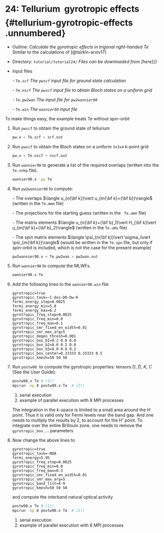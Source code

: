 # 24: Tellurium &#151; gyrotropic effects {#tellurium-gyrotropic-effects .unnumbered}

-   Outline: *Calculate the gyrotropic effects in trigonal right-handed
    Te* Similar to the calculations of [@tsirkin-arxiv17]

-   Directory: `tutorial/tutorial24/` *Files can be downloaded from [here]{}*

-   Input files

    \-   `Te.scf` *The `pwscf` input file for ground state
        calculation*

    \-   `Te.nscf` *The `pwscf` input file to obtain Bloch
        states on a uniform grid*

    \-   `Te.pw2wan` *The input file for `pw2wannier90`*

    \-   `Te.win` *The `wannier90` input file*

To make things easy, the example treats Te without spin-orbit

1.  Run `pwscf` to obtain the ground state of tellurium

    ```bash title="Terminal"
    pw.x < Te.scf > scf.out
    ```

2.  Run `pwscf` to obtain the Bloch states on a uniform
    `3x3x4` k-point grid

    ```bash title="Terminal"
    pw.x < Te.nscf > nscf.out
    ```

3.  Run `wannier90` to generate a list of the required overlaps (written
    into the `Te.nnkp` file).

    ```bash title="Terminal"
    wannier90.x -pp Te
    ```

4.  Run `pw2wannier90` to compute:

    \-   The overlaps $\langle u_{n{\bf k}}\vert u_{m{\bf k}+{\bf
                  b}}\rangle$ (written in the `Te.mmn` file)

    \-   The projections for the starting guess (written in the ` Te.amn`
        file)

    \-   The matrix elements $\langle u_{n{\bf k}+{\bf b}_1}\vert
              H_{\bf k}\vert u_{m{\bf k}+{\bf b}_2}\rangle$ (written in
        the `Te.uHu` file)

    \-   The spin matrix elements $\langle \psi_{n{\bf
                k}}\vert \sigma_i\vert \psi_{m{\bf k}}\rangle$ (would be
        written in the `Te.spn` file, but only if spin-orbit is
        included, which is not the case for the present example)

    ```bash title="Terminal"
    pw2wannier90.x < Te.pw2wan > pw2wan.out
    ```

5.  Run `wannier90` to compute the MLWFs.

    ```bash title="Terminal"
    wannier90.x Te
    ```

6.  Add the following lines to the `wannier90.win` file:

    ```vi title="Input file"
    gyrotropic=true
    gyrotropic_task=-C-dos-D0-Dw-K
    fermi_energy_step=0.0025
    fermi_energy_min=5.8
    fermi_energy_max=6.2
    gyrotropic_freq_step=0.0025
    gyrotropic_freq_min=0.0
    gyrotropic_freq_max=0.1
    gyrotropic_smr_fixed_en_width=0.01
    gyrotropic_smr_max_arg=5
    gyrotropic_degen_thresh=0.001
    gyrotropic_box_b1=0.2 0.0 0.0
    gyrotropic_box_b2=0.0 0.2 0.0
    gyrotropic_box_b3=0.0 0.0 0.2
    gyrotropic_box_center=0.33333 0.33333 0.5
    gyrotropic_kmesh=50 50 50 
    ```

7.  Run `postw90` 
    to compute the gyrotropic properties: tensors $D$, $\widetilde{D}$,
    $K$, $C$ (See the User Guide):


    ```bash title="Terminal"
    postw90.x Te # (1)!
    mpirun -np 8 postw90.x Te  # (2)!
    ```

    1.   serial execution
    2.   example of parallel execution with 8 MPI processes


    The integration in the $k$-space is limited to a small area around
    the H point. Thus it is valid only for Fermi levels near the band
    gap. And one needs to multiply the results by 2, to account for the
    H' point. To integrate over the entire Brillouin zone, one needs to
    remove the `gyrotropic_box_`$\ldots$ parameters

8.  Now change the above lines to

    ```vi title="Input file"
    gyrotropic=true
    gyrotropic_task=-NOA
    fermi_energy=5.95
    gyrotropic_freq_step=0.0025
    gyrotropic_freq_min=0.0
    gyrotropic_freq_max=0.3
    gyrotropic_smr_fixed_en_width=0.01
    gyrotropic_smr_max_arg=5
    gyrotropic_band_list=4-9
    gyrotropic_kmesh=50 50 50
    ```

    and compute the interband natural optical activity

    ```bash title="Terminal"
    postw90.x Te # (1)!
    mpirun -np 8 postw90.x Te  # (2)!
    ```

    1.   serial execution
    2.   example of parallel execution with 8 MPI processes

